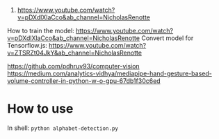 1. https://www.youtube.com/watch?v=pDXdlXlaCco&ab_channel=NicholasRenotte

How to train the model: https://www.youtube.com/watch?v=pDXdlXlaCco&ab_channel=NicholasRenotte
Convert model for Tensorflow.js: https://www.youtube.com/watch?v=ZTSRZt04JkY&ab_channel=NicholasRenotte

https://github.com/pdhruv93/computer-vision
https://medium.com/analytics-vidhya/mediapipe-hand-gesture-based-volume-controller-in-python-w-o-gpu-67db1f30c6ed

# How to use
In shell: `python alphabet-detection.py`